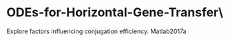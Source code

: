 # ODEs-for-Horizontal-Gene-Transfer\
Explore factors influencing conjugation efficiency.
Matlab2017a
